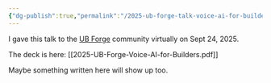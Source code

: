 ```yaml
---
{"dg-publish":true,"permalink":"/2025-ub-forge-talk-voice-ai-for-builders/","created":"2025-09-24T16:06:43.486-07:00","updated":"2025-09-24T16:11:16.139-07:00"}
---
```


I gave this talk to the [UB Forge](https://www.ubforge.com/) community virtually on Sept 24, 2025.

The deck is here: [[2025-UB-Forge-Voice-AI-for-Builders.pdf]]

Maybe something written here will show up too.